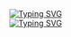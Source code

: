 <link rel="stylesheet" type='text/css' href="https://cdn.jsdelivr.net/gh/devicons/devicon@latest/devicon.min.css" />
<a href="https://git.io/typing-svg"><img src="https://readme-typing-svg.demolab.com?font=Fira+Code&size=60&pause=1250&color=750014&center=false&vCenter=true&width=750&height=100&lines=MIT+bad," alt="Typing SVG" /></a><br/>
<a href="https://git.io/typing-svg"><img src="https://readme-typing-svg.demolab.com?font=Fira+Code&size=60&pause=1250&color=00274C&center=false&vCenter=true&width=750&height=100&lines=Justin+good" alt="Typing SVG" /></a>




